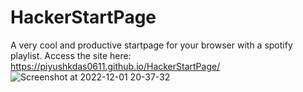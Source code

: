 # HackerStartPage
A very cool and productive startpage for your browser with a spotify playlist.
Access the site here: https://piyushkdas0611.github.io/HackerStartPage/
![Screenshot at 2022-12-01 20-37-32](https://user-images.githubusercontent.com/96428820/205134223-23ab4f1f-b083-4099-860c-34618924e6b7.png)

